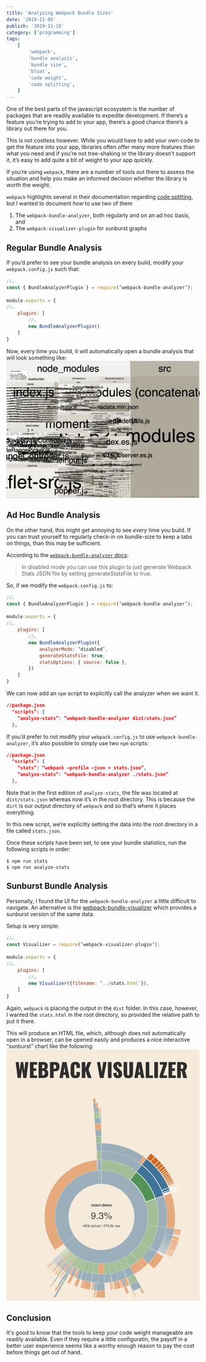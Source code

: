 ```yaml
---
title: 'Analyzing Webpack Bundle Sizes'
date: '2019-11-05'
publish: '2019-11-16'
category: ['programming']
tags:
    [
        'webpack',
        'bundle analysis',
        'bundle size',
        'bloat',
        'code weight',
        'code splitting',
    ]
---
```


One of the best parts of the javascript ecosystem is the number of packages that are readily available to expedite development. If there’s a feature you’re trying to add to your app, there’s a good chance there’s a library out there for you.

This is not costless however. While you would have to add your own code to get the feature into your app, libraries often offer many more features than what you need and if you’re not tree-shaking or the library doesn’t support it, it’s easy to add quite a bit of weight to your app quickly.

If you’re using `webpack`, there are a number of tools out there to assess the situation and help you make an informed decision whether the library is worth the weight.

`webpack` highlights several in their documentation regarding [code splitting](https://webpack.js.org/guides/code-splitting/#bundle-analysis), but I wanted to document _how_ to use two of them

1. The `webpack-bundle-analyzer`, both regularly and on an ad hoc basis, and
2. The `webpack-visualizer-plugin` for sunburst graphs

## Regular Bundle Analysis

If you’d prefer to see your bundle analysis on every build, modify your `webpack.config.js` such that:

```javascript
//…
const { BundleAnalyzerPlugin } = require(‘webpack-bundle-analyzer’);

module.exports = {
//…
    plugins: [
        //…
        new BundleAnalyzerPlugin()
    ]
}
```

Now, every time you build, it will automatically open a bundle analysis that will look something like:
![](./bundle-analysis.png)

## Ad Hoc Bundle Analysis

On the other hand, this might get annoying to see _every_ time you build. If you can trust yourself to regularly check-in on bundle-size to keep a tabs on things, than this may be sufficient.

According to the [`webpack-bundle-analyzer` docs](https://github.com/webpack-contrib/webpack-bundle-analyzer#options-for-plugin):

> In disabled mode you can use this plugin to just generate Webpack Stats JSON file by setting generateStatsFile to true.

So, if we modify the `webpack.config.js` to:

```javascript
//…
const { BundleAnalyzerPlugin } = require(‘webpack-bundle-analyzer’);

module.exports = {
//…
    plugins: [
        //…
        new BundleAnalyzerPlugin({
            analyzerMode: ‘disabled’,
            generateStatsFile: true,
            statsOptions: { source: false },
        })
    ]
}
```

We can now add an `npm` script to explicitly call the analyzer when we want it.

```json
//package.json
  "scripts”: {
    “analyze-stats”: “webpack-bundle-analyzer dist/stats.json”
  },
```

If you’d prefer to _not_ modify your `webpack.config.js` to use `webpack-bundle-analyzer`, it’s also possible to simply use two `npm` scripts:

```json
//package.json
  "scripts”: {
    “stats”: “webpack —profile —json > stats.json”,
    “analyze-stats”: “webpack-bundle-analyzer ./stats.json”
  },
```

Note that in the first edition of `analyze-stats`, the file was located at `dist/stats.json` whereas now it’s in the root directory. This is because the `dirt` is our output directory of `webpack` and so that’s where it places everything.

In this new script, we’re explicitly setting the data into the root directory in a file called `stats.json`.

Once these scripts have been set, to see your bundle statistics, run the following scripts in order:

```shell
$ npm run stats
$ npm run analyze-stats
```

## Sunburst Bundle Analysis

Personally, I found the UI for the `webpack-bundle-analyzer` a little difficult to navigate. An alternative is the [webpack-bundle-visualizer](https://github.com/chrisbateman/webpack-visualizer#plugin-usage) which provides a sunburst version of the same data.

Setup is very simple:

```javascript
//…
const Visualizer = require(‘webpack-visualizer-plugin’);

module.exports = {
//…
    plugins: [
        //…
        new Visualizer({filename: ‘../stats.html’}),
    ]
}
```

Again, `webpack` is placing the output in the `dist` folder. In this case, however, I wanted the `stats.html` in the root directory, so provided the relative path to put it there.

This will produce an HTML file, which, although does not automatically open in a browser, can be opened easily and produces a nice interactive “sunburst” chart like the following:
![](./sunburst-analysis.png)

## Conclusion

It's good to know that the tools to keep your code weight manageable are readily available. Even if they require a little configuratin, the payoff in a better user experience seems like a worthy enough reason to pay the cost before things get out of hand.
